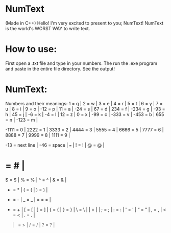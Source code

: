 # NumText
(Made in C++)
Hello! I'm very excited to present to you; NumText! NumText is the world's WORST  WAY to write text.
# How to use:
First open a .txt file and type in your numbers.
The run the .exe program and paste in the entire file directory.
See the output!


# NumText:


Numbers and their meanings:
1 = q |
2 = w |
3 = e |
4 = r |
5 = t |
6 = y |
7 = u |
8 = i |
9 = o |
-12 = p |
11 = a |
-24 = s |
67 = d |
234 = f |
-234 = g |
-93 = h |
45 = j |
-6 = k |
-4 = l |
12 = z |
0 = x |
-99 = c |
-333 = v |
-453 = b |
655 = n |
-123 = m |


-1111 = 0 |
2222 = 1 |
3333 = 2 |
4444 = 3 |
5555 = 4 |
6666 = 5 |
7777 = 6 |
8888 = 7 |
9999 = 8 |
1111 = 9 |


-13 = next line |
-46 = space |
` = ` |
! = ! |
@ = @ |
# = # |
$ = $ |
% = % |
^ = ^ |
& = & |
* = * |
( = ( |
) = ) |
- = - |
_ = _ |
= = = |
+ = + |
[ = [ |
] = ] |
{ = { |
} = } |
\ = \ |
| = | |
; = ; |
: = : |
' = ' |
“ = " |
, = , |
< = < |
. = . |
> = > |
/ = / |
? = ? |

